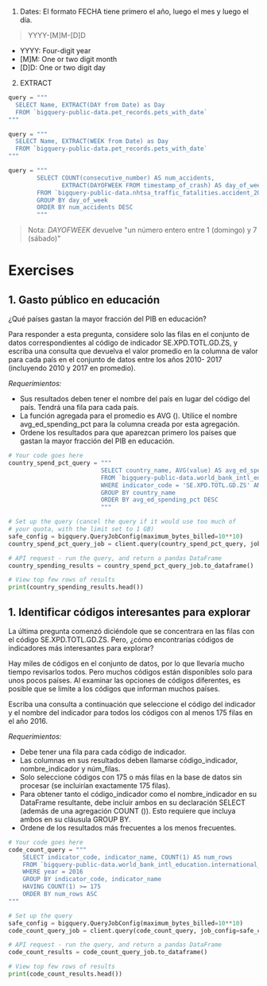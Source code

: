 1. Dates: El formato FECHA tiene primero el año, luego el mes y luego el día.

> YYYY-[M]M-[D]D
- YYYY: Four-digit year
- [M]M: One or two digit month
- [D]D: One or two digit day

2. EXTRACT
```python
query = """
  SELECT Name, EXTRACT(DAY from Date) as Day
  FROM `bigquery-public-data.pet_records.pets_with_date`
"""

query = """
  SELECT Name, EXTRACT(WEEK from Date) as Day
  FROM `bigquery-public-data.pet_records.pets_with_date`
"""

query = """
        SELECT COUNT(consecutive_number) AS num_accidents, 
               EXTRACT(DAYOFWEEK FROM timestamp_of_crash) AS day_of_week
        FROM `bigquery-public-data.nhtsa_traffic_fatalities.accident_2015`
        GROUP BY day_of_week
        ORDER BY num_accidents DESC
        """
```

> Nota: *DAYOFWEEK* devuelve "un número entero entre 1 (domingo) y 7 (sábado)"

# Exercises

## 1. Gasto público en educación

¿Qué países gastan la mayor fracción del PIB en educación?

Para responder a esta pregunta, considere solo las filas en el conjunto de datos correspondientes al código de indicador SE.XPD.TOTL.GD.ZS, y escriba una consulta que devuelva el valor promedio en la columna de valor para cada país en el conjunto de datos entre los años 2010- 2017 (incluyendo 2010 y 2017 en promedio).

*Requerimientos:*

- Sus resultados deben tener el nombre del país en lugar del código del país. Tendrá una fila para cada país.
- La función agregada para el promedio es AVG (). Utilice el nombre avg_ed_spending_pct para la columna creada por esta agregación.
- Ordene los resultados para que aparezcan primero los países que gastan la mayor fracción del PIB en educación.

```python
# Your code goes here
country_spend_pct_query = """
                          SELECT country_name, AVG(value) AS avg_ed_spending_pct
                          FROM `bigquery-public-data.world_bank_intl_education.international_education`
                          WHERE indicator_code = 'SE.XPD.TOTL.GD.ZS' AND year BETWEEN 2010 AND 2017
                          GROUP BY country_name
                          ORDER BY avg_ed_spending_pct DESC
                          """

# Set up the query (cancel the query if it would use too much of 
# your quota, with the limit set to 1 GB)
safe_config = bigquery.QueryJobConfig(maximum_bytes_billed=10**10)
country_spend_pct_query_job = client.query(country_spend_pct_query, job_config=safe_config)

# API request - run the query, and return a pandas DataFrame
country_spending_results = country_spend_pct_query_job.to_dataframe()

# View top few rows of results
print(country_spending_results.head())

```

## 1. Identificar códigos interesantes para explorar

La última pregunta comenzó diciéndole que se concentrara en las filas con el código SE.XPD.TOTL.GD.ZS. Pero, ¿cómo encontrarías códigos de indicadores más interesantes para explorar?

Hay miles de códigos en el conjunto de datos, por lo que llevaría mucho tiempo revisarlos todos. Pero muchos códigos están disponibles solo para unos pocos países. Al examinar las opciones de códigos diferentes, es posible que se limite a los códigos que informan muchos países.

Escriba una consulta a continuación que seleccione el código del indicador y el nombre del indicador para todos los códigos con al menos 175 filas en el año 2016.

*Requerimientos:*

- Debe tener una fila para cada código de indicador.
- Las columnas en sus resultados deben llamarse código_indicador, nombre_indicador y núm_filas.
- Solo seleccione códigos con 175 o más filas en la base de datos sin procesar (se incluirían exactamente 175 filas).
- Para obtener tanto el código_indicador como el nombre_indicador en su DataFrame resultante, debe incluir ambos en su declaración SELECT (además de una agregación COUNT ()). Esto requiere que incluya ambos en su cláusula GROUP BY.
- Ordene de los resultados más frecuentes a los menos frecuentes.

```python
# Your code goes here
code_count_query = """
    SELECT indicator_code, indicator_name, COUNT(1) AS num_rows
    FROM `bigquery-public-data.world_bank_intl_education.international_education`
    WHERE year = 2016
    GROUP BY indicator_code, indicator_name
    HAVING COUNT(1) >= 175
    ORDER BY num_rows ASC
"""

# Set up the query
safe_config = bigquery.QueryJobConfig(maximum_bytes_billed=10**10)
code_count_query_job = client.query(code_count_query, job_config=safe_config)

# API request - run the query, and return a pandas DataFrame
code_count_results = code_count_query_job.to_dataframe()

# View top few rows of results
print(code_count_results.head())

```
